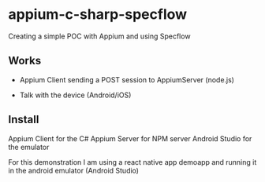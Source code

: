# appium-c-sharp-specflow

Creating a simple POC with Appium and using Specflow

## Works

- Appium Client sending a POST session to AppiumServer (node.js)

- Talk with the device (Android/iOS)


## Install

Appium Client for the C#
Appium Server for NPM server
Android Studio for the emulator

For this demonstration I am using a react native app demoapp and running it in the android emulator (Android Studio)




